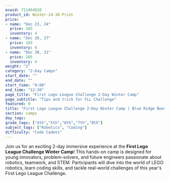 ```yaml
---
ecwid: 711464828
product_id: Winter-24-3D-Print
price:
- name: "Dec 23, 24"
  price: 165
  inventory: 4
- name: "Dec 26, 27"
  price: 165
  inventory: 6
- name: "Dec 30, 31"
  price: 165
  inventory: 4
weight: "2"
category: "2-Day Camps"
start_date: ""
end_date: ""
start_time: "9:00"
end_time: "12:30"
page_title: "First Lego League Challenge 2-Day Winter Camp"
page_subtitle: "Tips and trick for FLL Challenge"
featured: 0
title: "First Lego League Challenge 2-Day Winter Camp | Blue Ridge Boost"
section: camps
day_tags: 
grade_tags: ["4th","5th","6th","7th","8th"]
subject_tags: ["Robotics", "Coding"]
difficulty: "Code Cadets"
---
```

<p>Join us for an exciting 2-day immersive experience at the <strong>First Lego League Challenge Winter Camp</strong>! This hands-on camp is designed for young innovators, problem-solvers, and future engineers passionate about robotics, teamwork, and STEM. Participants will dive into the world of LEGO robotics, learn coding skills, and tackle real-world challenges of this year's First Lego League Challenge.</p>
